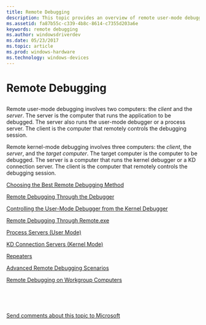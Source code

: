 ```yaml
---
title: Remote Debugging
description: This topic provides an overview of remote user-mode debugging. This involves two computers: the client and the server.
ms.assetid: fa87b55c-c339-4b8c-8614-c7355d203a6e
keywords: remote debugging
ms.author: windowsdriverdev
ms.date: 05/23/2017
ms.topic: article
ms.prod: windows-hardware
ms.technology: windows-devices
---
```


# Remote Debugging


## <span id="ddk_remote_debugging_dbg"></span><span id="DDK_REMOTE_DEBUGGING_DBG"></span>


Remote user-mode debugging involves two computers: the *client* and the *server*. The server is the computer that runs the application to be debugged. The server also runs the user-mode debugger or a process server. The client is the computer that remotely controls the debugging session.

Remote kernel-mode debugging involves three computers: the *client*, the *server*, and the *target computer*. The target computer is the computer to be debugged. The server is a computer that runs the kernel debugger or a KD connection server. The client is the computer that remotely controls the debugging session.

[Choosing the Best Remote Debugging Method](choosing-the-best-remote-debugging-method.md)

[Remote Debugging Through the Debugger](remote-debugging-through-the-debugger.md)

[Controlling the User-Mode Debugger from the Kernel Debugger](controlling-the-user-mode-debugger-from-the-kernel-debugger.md)

[Remote Debugging Through Remote.exe](remote-debugging-through-remote-exe.md)

[Process Servers (User Mode)](process-servers--user-mode-.md)

[KD Connection Servers (Kernel Mode)](kd-connection-servers--kernel-mode-.md)

[Repeaters](repeaters.md)

[Advanced Remote Debugging Scenarios](advanced-remote-debugging-scenarios.md)

[Remote Debugging on Workgroup Computers](remote-debugging-on-workgroup-computers.md)

 

 

[Send comments about this topic to Microsoft](mailto:wsddocfb@microsoft.com?subject=Documentation%20feedback%20[debugger\debugger]:%20Remote%20Debugging%20%20RELEASE:%20%285/15/2017%29&body=%0A%0APRIVACY%20STATEMENT%0A%0AWe%20use%20your%20feedback%20to%20improve%20the%20documentation.%20We%20don't%20use%20your%20email%20address%20for%20any%20other%20purpose,%20and%20we'll%20remove%20your%20email%20address%20from%20our%20system%20after%20the%20issue%20that%20you're%20reporting%20is%20fixed.%20While%20we're%20working%20to%20fix%20this%20issue,%20we%20might%20send%20you%20an%20email%20message%20to%20ask%20for%20more%20info.%20Later,%20we%20might%20also%20send%20you%20an%20email%20message%20to%20let%20you%20know%20that%20we've%20addressed%20your%20feedback.%0A%0AFor%20more%20info%20about%20Microsoft's%20privacy%20policy,%20see%20http://privacy.microsoft.com/default.aspx. "Send comments about this topic to Microsoft")




